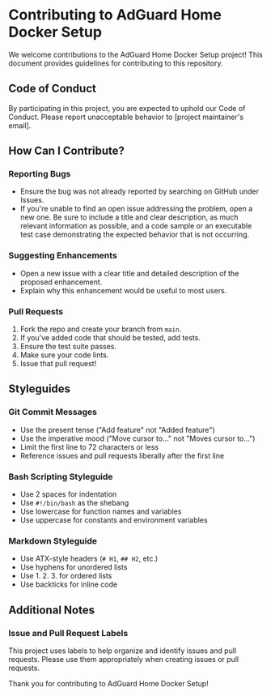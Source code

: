 # Contributing to AdGuard Home Docker Setup

We welcome contributions to the AdGuard Home Docker Setup project! This document provides guidelines for contributing to this repository.

## Code of Conduct

By participating in this project, you are expected to uphold our Code of Conduct. Please report unacceptable behavior to [project maintainer's email].

## How Can I Contribute?

### Reporting Bugs

- Ensure the bug was not already reported by searching on GitHub under Issues.
- If you're unable to find an open issue addressing the problem, open a new one. Be sure to include a title and clear description, as much relevant information as possible, and a code sample or an executable test case demonstrating the expected behavior that is not occurring.

### Suggesting Enhancements

- Open a new issue with a clear title and detailed description of the proposed enhancement.
- Explain why this enhancement would be useful to most users.

### Pull Requests

1. Fork the repo and create your branch from `main`.
2. If you've added code that should be tested, add tests.
3. Ensure the test suite passes.
4. Make sure your code lints.
5. Issue that pull request!

## Styleguides

### Git Commit Messages

- Use the present tense ("Add feature" not "Added feature")
- Use the imperative mood ("Move cursor to..." not "Moves cursor to...")
- Limit the first line to 72 characters or less
- Reference issues and pull requests liberally after the first line

### Bash Scripting Styleguide

- Use 2 spaces for indentation
- Use `#!/bin/bash` as the shebang
- Use lowercase for function names and variables
- Use uppercase for constants and environment variables

### Markdown Styleguide

- Use ATX-style headers (`# H1`, `## H2`, etc.)
- Use hyphens for unordered lists
- Use 1. 2. 3. for ordered lists
- Use backticks for inline code

## Additional Notes

### Issue and Pull Request Labels

This project uses labels to help organize and identify issues and pull requests. Please use them appropriately when creating issues or pull requests.

Thank you for contributing to AdGuard Home Docker Setup!
